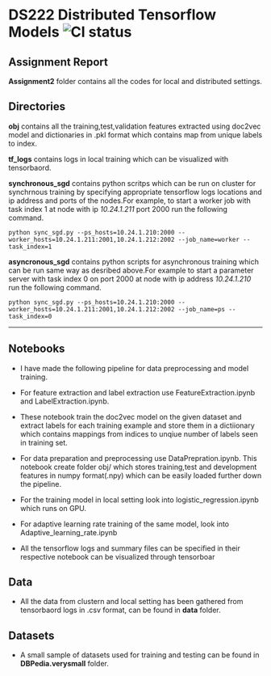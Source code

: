 # DS222 Distributed Tensorflow Models ![CI status](https://img.shields.io/badge/build-passing-brightgreen.svg)

## Assignment Report
**Assignment2** folder contains all the codes for local and distributed settings.

## Directories

**obj** contains all the training,test,validation features extracted using doc2vec model and dictionaries in .pkl format which contains map from unique labels to index.

**tf_logs** contains logs in local training which can be visualized with tensorbaord.

**synchronous_sgd** contains python scritps which can be run on cluster for synchrnous training by specifying appropriate tensorflow logs locations and ip address and ports of the nodes.For example, to start a worker job with task index 1 at 
node with ip *10.24.1.211* port 2000 run the following command.

```
python sync_sgd.py --ps_hosts=10.24.1.210:2000 --worker_hosts=10.24.1.211:2001,10.24.1.212:2002 --job_name=worker --task_index=1
```

**asyncronous_sgd** contains python scripts for asynchronous training which can be run same way as desribed above.For example to start a parameter server with task index 0 on port 2000 at node with ip address *10.24.1.210* run the following command.

```
python sync_sgd.py --ps_hosts=10.24.1.210:2000 --worker_hosts=10.24.1.211:2001,10.24.1.212:2002 --job_name=ps --task_index=0
```
---

## Notebooks
* I have made the following pipeline for data preprocessing and model training.

* For feature extraction and label extraction use FeatureExtraction.ipynb and LabelExtraction.ipynb.
* These notebook train the doc2vec model on the given dataset and extract labels for each training example and store them in a dictiionary which contains mappings from indices to unqiue number of labels seen in training set.

* For data preparation and preprocessing use DataPrepration.ipynb. This notebook create folder obj/ which stores training,test and development features in numpy format(.npy) which can be easily loaded further down the pipeline.

* For the training model in local setting look into logistic_regression.ipynb which runs on GPU.

* For adaptive learning rate training of the same model, look into Adaptive_learning_rate.ipynb

* All the tensorflow logs and summary files can be specified in their respective notebook can be visualized through tensorboar

## Data
* All the data from clustern and local setting has been gathered from tensorbaord logs in .csv format, can be found in **data** folder.

## Datasets
* A small sample of datasets used for training and testing can be found in **DBPedia.verysmall** folder.
